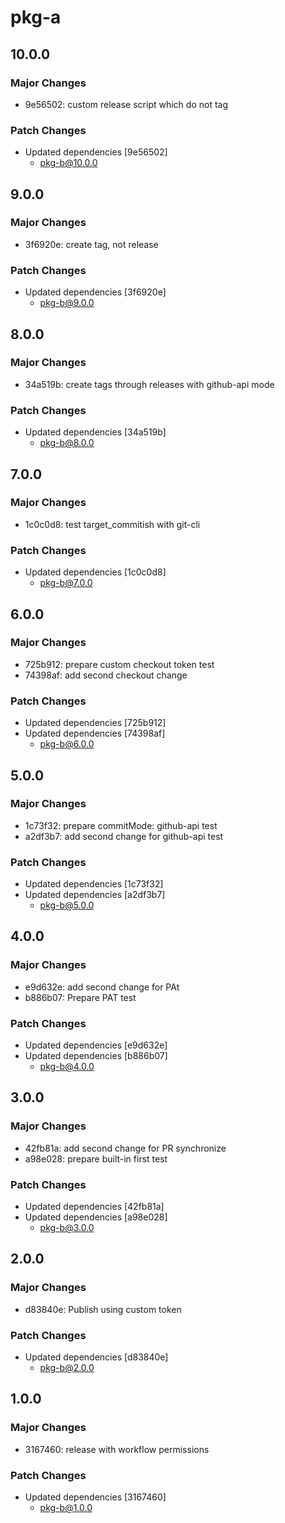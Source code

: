 # pkg-a

## 10.0.0

### Major Changes

- 9e56502: custom release script which do not tag

### Patch Changes

- Updated dependencies [9e56502]
  - pkg-b@10.0.0

## 9.0.0

### Major Changes

- 3f6920e: create tag, not release

### Patch Changes

- Updated dependencies [3f6920e]
  - pkg-b@9.0.0

## 8.0.0

### Major Changes

- 34a519b: create tags through releases with github-api mode

### Patch Changes

- Updated dependencies [34a519b]
  - pkg-b@8.0.0

## 7.0.0

### Major Changes

- 1c0c0d8: test target_commitish with git-cli

### Patch Changes

- Updated dependencies [1c0c0d8]
  - pkg-b@7.0.0

## 6.0.0

### Major Changes

- 725b912: prepare custom checkout token test
- 74398af: add second checkout change

### Patch Changes

- Updated dependencies [725b912]
- Updated dependencies [74398af]
  - pkg-b@6.0.0

## 5.0.0

### Major Changes

- 1c73f32: prepare commitMode: github-api test
- a2df3b7: add second change for github-api test

### Patch Changes

- Updated dependencies [1c73f32]
- Updated dependencies [a2df3b7]
  - pkg-b@5.0.0

## 4.0.0

### Major Changes

- e9d632e: add second change for PAt
- b886b07: Prepare PAT test

### Patch Changes

- Updated dependencies [e9d632e]
- Updated dependencies [b886b07]
  - pkg-b@4.0.0

## 3.0.0

### Major Changes

- 42fb81a: add second change for PR synchronize
- a98e028: prepare built-in first test

### Patch Changes

- Updated dependencies [42fb81a]
- Updated dependencies [a98e028]
  - pkg-b@3.0.0

## 2.0.0

### Major Changes

- d83840e: Publish using custom token

### Patch Changes

- Updated dependencies [d83840e]
  - pkg-b@2.0.0

## 1.0.0

### Major Changes

- 3167460: release with workflow permissions

### Patch Changes

- Updated dependencies [3167460]
  - pkg-b@1.0.0
